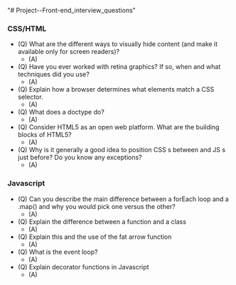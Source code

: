 "# Project--Front-end_interview_questions" 

### CSS/HTML

- (Q) What are the different ways to visually hide content (and make it available only for screen readers)?
  - (A)
- (Q) Have you ever worked with retina graphics? If so, when and what techniques did you use?
  - (A)
- (Q) Explain how a browser determines what elements match a CSS selector.
  - (A)
- (Q) What does a doctype do?
  - (A)
- (Q) Consider HTML5 as an open web platform. What are the building blocks of HTML5?
  - (A)
- (Q) Why is it generally a good idea to position CSS s between and JS s just before? Do you know any exceptions?
  - (A)

### Javascript

- (Q) Can you describe the main difference between a forEach loop and a .map() and why you would pick one versus the other?
  - (A)
- (Q) Explain the difference between a function and a class
  - (A)
- (Q) Explain this and the use of the fat arrow function
  - (A)
- (Q) What is the event loop?
  - (A)
- (Q) Explain decorator functions in Javascript
  - (A)